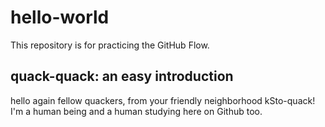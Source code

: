 # hello-world
This repository is for practicing the GitHub Flow.

## quack-quack: an easy introduction
hello again fellow quackers, from your friendly neighborhood kSto-quack!\
I'm a human being and a human studying here on Github too.
